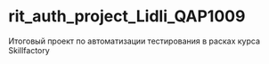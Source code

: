 # rit_auth_project_Lidli_QAP1009
 Итоговый проект по автоматизации тестирования в расках курса Skillfactory
